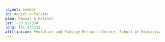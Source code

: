 ```yaml
---
layout: member
id: daniel-s-falster
name: Daniel S Falster
lat: -33.917304
long: 151.235231
affiliation: Evolution and Ecology Research Centre, School of Biological, Earth and Environmental Sciences, University of New South Wales, Sydney, Australia
---
```



